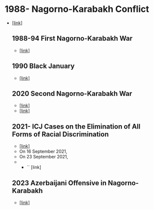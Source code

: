 # 1988- Nagorno-Karabakh Conflict
- [[link]](https://en.wikipedia.org/wiki/Nagorno-Karabakh_conflict)
    
    ## 1988-94 First Nagorno-Karabakh War
    
    - [[link]](https://en.wikipedia.org/wiki/First_Nagorno-Karabakh_War)
    
    ## 1990 Black January
    
    - [[link]](https://en.wikipedia.org/wiki/Black_January)
    
    ## 2020 Second Nagorno-Karabakh War
    
    - [[link]](https://docs.google.com/document/d/1jKTgsa6i6JgKZxA4_9ewPOpCAViYcQQoctS_xx6wA1U/edit)
    - [[link]](https://www.speaker.gov/newsroom/91922)
    
    ## 2021- ICJ Cases on the Elimination of All Forms of Racial Discrimination
    
    - [[link]](https://en.wikipedia.org/wiki/Republic_of_Armenia_v._Republic_of_Azerbaijan)
    - On 16 September 2021,
    - On 23 September 2021,
    - - `` [link]
    
    ## 2023 Azerbaijani Offensive in Nagorno-Karabakh
    
    - [[link]](https://en.wikipedia.org/wiki/2023_Azerbaijani_offensive_in_Nagorno-Karabakh)